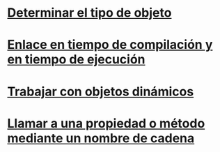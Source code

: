# [Determinar el tipo de objeto](determining-object-type.md)
# [Enlace en tiempo de compilación y en tiempo de ejecución](early-and-late-binding.md)
# [Trabajar con objetos dinámicos](working-with-dynamic-objects.md)
# [Llamar a una propiedad o método mediante un nombre de cadena](calling-a-property-or-method-using-a-string-name.md)
